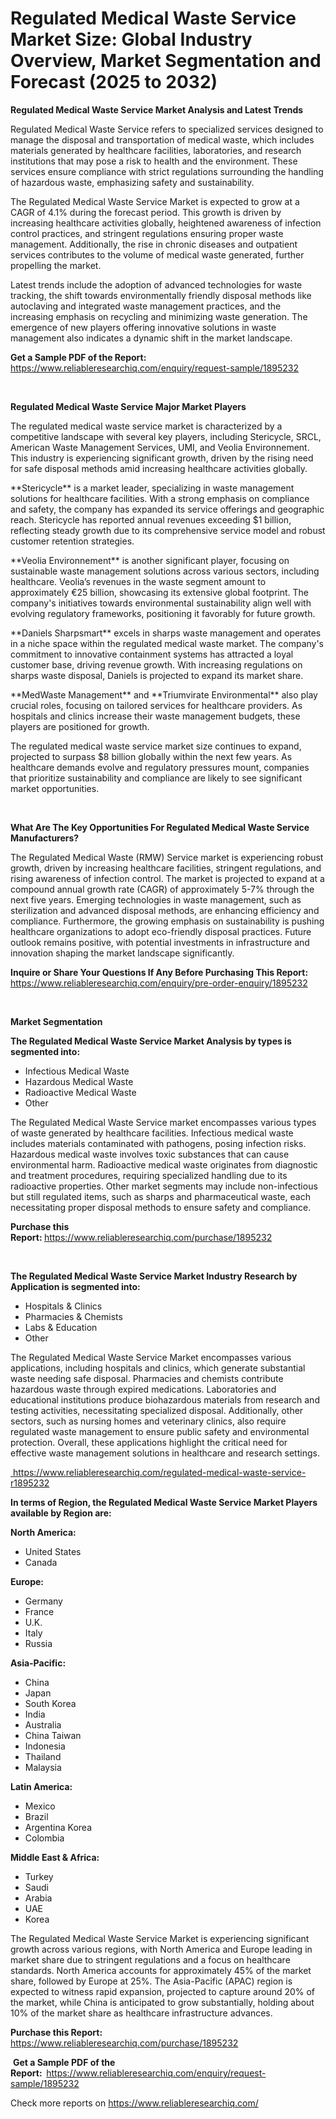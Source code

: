 <p><h1>Regulated Medical Waste Service Market Size: Global Industry Overview, Market Segmentation and Forecast (2025 to 2032)</h1></p><p><strong>Regulated Medical Waste Service Market Analysis and Latest Trends</strong></p>
<p><p>Regulated Medical Waste Service refers to specialized services designed to manage the disposal and transportation of medical waste, which includes materials generated by healthcare facilities, laboratories, and research institutions that may pose a risk to health and the environment. These services ensure compliance with strict regulations surrounding the handling of hazardous waste, emphasizing safety and sustainability. </p><p>The Regulated Medical Waste Service Market is expected to grow at a CAGR of 4.1% during the forecast period. This growth is driven by increasing healthcare activities globally, heightened awareness of infection control practices, and stringent regulations ensuring proper waste management. Additionally, the rise in chronic diseases and outpatient services contributes to the volume of medical waste generated, further propelling the market. </p><p>Latest trends include the adoption of advanced technologies for waste tracking, the shift towards environmentally friendly disposal methods like autoclaving and integrated waste management practices, and the increasing emphasis on recycling and minimizing waste generation. The emergence of new players offering innovative solutions in waste management also indicates a dynamic shift in the market landscape.</p></p>
<p><strong>Get a Sample PDF of the Report:&nbsp;</strong> <a href="https://www.reliableresearchiq.com/enquiry/request-sample/1895232?utm_campaign=99&utm_medium=2&utm_source=Github&utm_content=ia&utm_term=14012025&utm_id=regulated-medical-waste-service">https://www.reliableresearchiq.com/enquiry/request-sample/1895232</a></p>
<p>&nbsp;</p>
<p><strong>Regulated Medical Waste Service Major Market Players</strong></p>
<p><p>The regulated medical waste service market is characterized by a competitive landscape with several key players, including Stericycle, SRCL, American Waste Management Services, UMI, and Veolia Environnement. This industry is experiencing significant growth, driven by the rising need for safe disposal methods amid increasing healthcare activities globally.</p><p>**Stericycle** is a market leader, specializing in waste management solutions for healthcare facilities. With a strong emphasis on compliance and safety, the company has expanded its service offerings and geographic reach. Stericycle has reported annual revenues exceeding $1 billion, reflecting steady growth due to its comprehensive service model and robust customer retention strategies.</p><p>**Veolia Environnement** is another significant player, focusing on sustainable waste management solutions across various sectors, including healthcare. Veolia’s revenues in the waste segment amount to approximately €25 billion, showcasing its extensive global footprint. The company's initiatives towards environmental sustainability align well with evolving regulatory frameworks, positioning it favorably for future growth.</p><p>**Daniels Sharpsmart** excels in sharps waste management and operates in a niche space within the regulated medical waste market. The company's commitment to innovative containment systems has attracted a loyal customer base, driving revenue growth. With increasing regulations on sharps waste disposal, Daniels is projected to expand its market share.</p><p>**MedWaste Management** and **Triumvirate Environmental** also play crucial roles, focusing on tailored services for healthcare providers. As hospitals and clinics increase their waste management budgets, these players are positioned for growth.</p><p>The regulated medical waste service market size continues to expand, projected to surpass $8 billion globally within the next few years. As healthcare demands evolve and regulatory pressures mount, companies that prioritize sustainability and compliance are likely to see significant market opportunities.</p></p>
<p>&nbsp;</p>
<p><strong>What Are The Key Opportunities For Regulated Medical Waste Service Manufacturers?</strong></p>
<p><p>The Regulated Medical Waste (RMW) Service market is experiencing robust growth, driven by increasing healthcare facilities, stringent regulations, and rising awareness of infection control. The market is projected to expand at a compound annual growth rate (CAGR) of approximately 5-7% through the next five years. Emerging technologies in waste management, such as sterilization and advanced disposal methods, are enhancing efficiency and compliance. Furthermore, the growing emphasis on sustainability is pushing healthcare organizations to adopt eco-friendly disposal practices. Future outlook remains positive, with potential investments in infrastructure and innovation shaping the market landscape significantly.</p></p>
<p><strong>Inquire or Share Your Questions If Any Before Purchasing This Report:</strong> <a href="https://www.reliableresearchiq.com/enquiry/pre-order-enquiry/1895232?utm_campaign=99&utm_medium=2&utm_source=Github&utm_content=ia&utm_term=14012025&utm_id=regulated-medical-waste-service">https://www.reliableresearchiq.com/enquiry/pre-order-enquiry/1895232</a></p>
<p>&nbsp;</p>
<p><strong>Market Segmentation</strong></p>
<p><strong>The Regulated Medical Waste Service Market Analysis by types is segmented into:</strong></p>
<p><ul><li>Infectious Medical Waste</li><li>Hazardous Medical Waste</li><li>Radioactive Medical Waste</li><li>Other</li></ul></p>
<p><p>The Regulated Medical Waste Service market encompasses various types of waste generated by healthcare facilities. Infectious medical waste includes materials contaminated with pathogens, posing infection risks. Hazardous medical waste involves toxic substances that can cause environmental harm. Radioactive medical waste originates from diagnostic and treatment procedures, requiring specialized handling due to its radioactive properties. Other market segments may include non-infectious but still regulated items, such as sharps and pharmaceutical waste, each necessitating proper disposal methods to ensure safety and compliance.</p></p>
<p><strong>Purchase this Report:&nbsp;</strong><a href="https://www.reliableresearchiq.com/purchase/1895232?utm_campaign=99&utm_medium=2&utm_source=Github&utm_content=ia&utm_term=14012025&utm_id=regulated-medical-waste-service">https://www.reliableresearchiq.com/purchase/1895232</a></p>
<p>&nbsp;</p>
<p><strong>The Regulated Medical Waste Service Market Industry Research by Application is segmented into:</strong></p>
<p><ul><li>Hospitals & Clinics</li><li>Pharmacies & Chemists</li><li>Labs & Education</li><li>Other</li></ul></p>
<p><p>The Regulated Medical Waste Service Market encompasses various applications, including hospitals and clinics, which generate substantial waste needing safe disposal. Pharmacies and chemists contribute hazardous waste through expired medications. Laboratories and educational institutions produce biohazardous materials from research and testing activities, necessitating specialized disposal. Additionally, other sectors, such as nursing homes and veterinary clinics, also require regulated waste management to ensure public safety and environmental protection. Overall, these applications highlight the critical need for effective waste management solutions in healthcare and research settings.</p></p>
<p><a href="https://www.reliableresearchiq.com/regulated-medical-waste-service-r1895232?utm_campaign=99&utm_medium=2&utm_source=Github&utm_content=ia&utm_term=14012025&utm_id=regulated-medical-waste-service">&nbsp;https://www.reliableresearchiq.com/regulated-medical-waste-service-r1895232</a></p>
<p><strong>In terms of Region, the Regulated Medical Waste Service Market Players available by Region are:</strong></p>
<p>
    <p> <strong> North America: </strong>
        <ul>
            <li>United States</li>
            <li>Canada</li>
        </ul>
        </p> 
    <p> <strong> Europe: </strong>
        <ul>
            <li>Germany</li>
            <li>France</li>
            <li>U.K.</li>
            <li>Italy</li>
            <li>Russia</li>
        </ul>
        </p> 
    <p> <strong> Asia-Pacific: </strong>
        <ul>
            <li>China</li>
            <li>Japan</li>
            <li>South Korea</li>
            <li>India</li>
            <li>Australia</li>
            <li>China Taiwan</li>
            <li>Indonesia</li>
            <li>Thailand</li>
            <li>Malaysia</li>
        </ul>
        </p> 
    <p> <strong> Latin America: </strong>
        <ul>
            <li>Mexico</li>
            <li>Brazil</li>
            <li>Argentina Korea</li>
            <li>Colombia</li>
        </ul>
        </p> 
    <p> <strong> Middle East & Africa: </strong>
        <ul>
            <li>Turkey</li>
            <li>Saudi</li>
            <li>Arabia</li>
            <li>UAE</li>
            <li>Korea</li>
        </ul>
    </p>
    </p>
<p><p>The Regulated Medical Waste Service Market is experiencing significant growth across various regions, with North America and Europe leading in market share due to stringent regulations and a focus on healthcare standards. North America accounts for approximately 45% of the market share, followed by Europe at 25%. The Asia-Pacific (APAC) region is expected to witness rapid expansion, projected to capture around 20% of the market, while China is anticipated to grow substantially, holding about 10% of the market share as healthcare infrastructure advances.</p></p>
<p><strong>Purchase this Report: </strong><a href="https://www.reliableresearchiq.com/purchase/1895232?utm_campaign=99&utm_medium=2&utm_source=Github&utm_content=ia&utm_term=14012025&utm_id=regulated-medical-waste-service">https://www.reliableresearchiq.com/purchase/1895232</a></p>
<p>&nbsp;<strong>Get a Sample PDF of the Report:&nbsp;&nbsp;</strong><a href="https://www.reliableresearchiq.com/enquiry/request-sample/1895232?utm_campaign=99&utm_medium=2&utm_source=Github&utm_content=ia&utm_term=14012025&utm_id=regulated-medical-waste-service">https://www.reliableresearchiq.com/enquiry/request-sample/1895232</a></p>
<p><strong></strong></p>
<p>Check more reports on <a href="https://www.reliableresearchiq.com/?utm_campaign=99&utm_medium=2&utm_source=Github&utm_content=ia&utm_term=14012025&utm_id=regulated-medical-waste-service">https://www.reliableresearchiq.com/</a></p>
